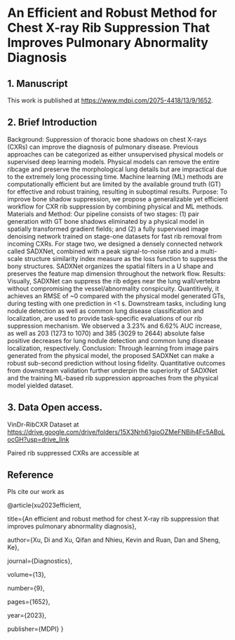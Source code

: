 # An Efficient and Robust Method for Chest X-ray Rib Suppression That Improves Pulmonary Abnormality Diagnosis

## 1. Manuscript
This work is published at https://www.mdpi.com/2075-4418/13/9/1652.

## 2. Brief Introduction
Background: Suppression of thoracic bone shadows on chest X-rays (CXRs) can improve the diagnosis of pulmonary disease. Previous approaches can be categorized as either unsupervised physical models or supervised deep learning models. Physical models can remove the entire ribcage and preserve the morphological lung details but are impractical due to the extremely long processing time. Machine learning (ML) methods are computationally efficient but are limited by the available ground truth (GT) for effective and robust training, resulting in suboptimal results. Purpose: To improve bone shadow suppression, we propose a generalizable yet efficient workflow for CXR rib suppression by combining physical and ML methods. Materials and Method: Our pipeline consists of two stages: (1) pair generation with GT bone shadows eliminated by a physical model in spatially transformed gradient fields; and (2) a fully supervised image denoising network trained on stage-one datasets for fast rib removal from incoming CXRs. For stage two, we designed a densely connected network called SADXNet, combined with a peak signal-to-noise ratio and a multi-scale structure similarity index measure as the loss function to suppress the bony structures. SADXNet organizes the spatial filters in a U shape and preserves the feature map dimension throughout the network flow. Results: Visually, SADXNet can suppress the rib edges near the lung wall/vertebra without compromising the vessel/abnormality conspicuity. Quantitively, it achieves an RMSE of ~0
 compared with the physical model generated GTs, during testing with one prediction in <1 s. Downstream tasks, including lung nodule detection as well as common lung disease classification and localization, are used to provide task-specific evaluations of our rib suppression mechanism. We observed a 3.23% and 6.62% AUC increase, as well as 203 (1273 to 1070) and 385 (3029 to 2644) absolute false positive decreases for lung nodule detection and common lung disease localization, respectively. Conclusion: Through learning from image pairs generated from the physical model, the proposed SADXNet can make a robust sub-second prediction without losing fidelity. Quantitative outcomes from downstream validation further underpin the superiority of SADXNet and the training ML-based rib suppression approaches from the physical model yielded dataset.
 
 ## 3. Data Open access.
 VinDr-RibCXR Dataset at https://drive.google.com/drive/folders/15X3Nrh61gioOZMeFNBih4Fc5ABoLocGH?usp=drive_link
 
 Paired rib suppressed CXRs are accessible at 
 
 ## Reference
 Pls cite our work as 

 @article{xu2023efficient,
 
  title={An efficient and robust method for chest X-ray rib suppression that improves pulmonary abnormality diagnosis},
  
  author={Xu, Di and Xu, Qifan and Nhieu, Kevin and Ruan, Dan and Sheng, Ke},
  
  journal={Diagnostics},
  
  volume={13},
  
  number={9},
  
  pages={1652},
  
  year={2023},
  
  publisher={MDPI}
}
